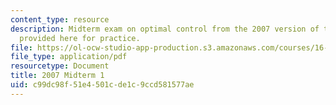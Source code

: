 ```yaml
---
content_type: resource
description: Midterm exam on optimal control from the 2007 version of the course,
  provided here for practice.
file: https://ol-ocw-studio-app-production.s3.amazonaws.com/courses/16-323-principles-of-optimal-control-spring-2008/c99dc98f51e4501cde1c9ccd581577ae_2007midterm1.pdf
file_type: application/pdf
resourcetype: Document
title: 2007 Midterm 1
uid: c99dc98f-51e4-501c-de1c-9ccd581577ae
---
```

